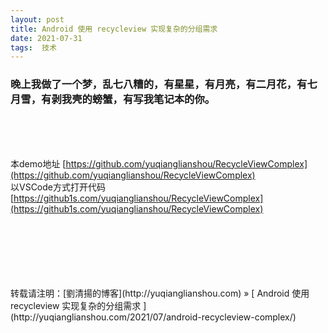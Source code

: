```yaml
---
layout: post  
title: Android 使用 recycleview 实现复杂的分组需求
date: 2021-07-31  
tags:  技术
---
```

### 晚上我做了一个梦，乱七八糟的，有星星，有月亮，有二月花，有七月雪，有剥我壳的螃蟹，有写我笔记本的你。
<br/> 

<br/>
<!-- ![](/images/posts/export_excel_file/4.webp){:width="40%" height="40%"}   -->
<br/>

本demo地址 [https://github.com/yuqianglianshou/RecycleViewComplex](https://github.com/yuqianglianshou/RecycleViewComplex)  
以VSCode方式打开代码 [https://github1s.com/yuqianglianshou/RecycleViewComplex](https://github1s.com/yuqianglianshou/RecycleViewComplex)



<br/> 
<br/> 
<br/> 
<br/> 
<br/> 
<br/> 
转载请注明：[劉清揚的博客](http://yuqianglianshou.com) » [ Android 使用 recycleview 实现复杂的分组需求 ](http://yuqianglianshou.com/2021/07/android-recycleview-complex/)  
<br/>